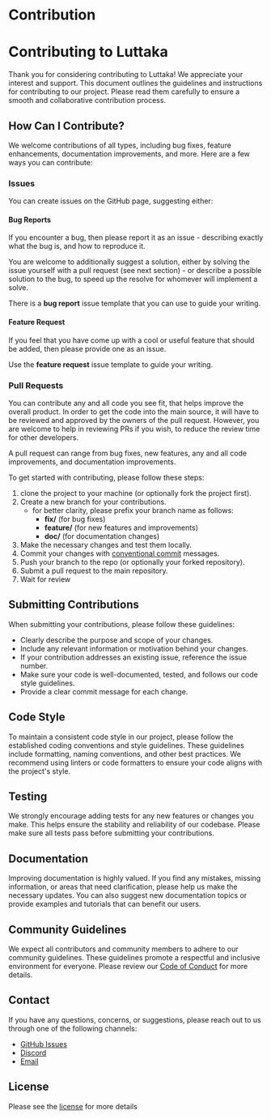 # Contribution

# Contributing to Luttaka

Thank you for considering contributing to Luttaka! We appreciate your interest and support. This
document outlines the guidelines and instructions for contributing to our project. Please read them carefully to ensure
a smooth and collaborative contribution process.

## How Can I Contribute?

We welcome contributions of all types, including bug fixes, feature enhancements, documentation improvements, and more.
Here are a few ways you can contribute:

### Issues

You can create issues on the GitHub page, suggesting either:

#### Bug Reports

If you encounter a bug, then please report it as an issue - describing exactly what the bug is, and how to reproduce it.

You are welcome to additionally suggest a solution, either by solving the issue yourself with a pull request (see next section) - or describe a possible solution to the bug, to speed up the resolve for whomever will implement a solve.

There is a **bug report** issue template that you can use to guide your writing.

#### Feature Request

If you feel that you have come up with a cool or useful feature that should be added, then please provide one as an issue.

Use the **feature request** issue template to guide your writing.

### Pull Requests

You can contribute any and all code you see fit, that helps improve the overall product. In order to get the code into the main source, it will have to be reviewed and approved by the owners of the pull request.
However, you are welcome to help in reviewing PRs if you wish, to reduce the review time for other developers.

A pull request can range from bug fixes, new features, any and all code improvements, and documentation improvements.

To get started with contributing, please follow these steps:

1. clone the project to your machine (or optionally fork the project first).
2. Create a new branch for your contributions.
   - for better clarity, please prefix your branch name as follows:
     - **fix/** (for bug fixes)
     - **feature/** (for new features and improvements)
     - **doc/** (for documentation changes)
3. Make the necessary changes and test them locally.
4. Commit your changes with [conventional commit](https://www.conventionalcommits.org/en/v1.0.0/#summary) messages.
5. Push your branch to the repo (or optionally your forked repository).
6. Submit a pull request to the main repository.
7. Wait for review

## Submitting Contributions

When submitting your contributions, please follow these guidelines:

- Clearly describe the purpose and scope of your changes.
- Include any relevant information or motivation behind your changes.
- If your contribution addresses an existing issue, reference the issue number.
- Make sure your code is well-documented, tested, and follows our code style guidelines.
- Provide a clear commit message for each change.

## Code Style

To maintain a consistent code style in our project, please follow the established coding conventions and style
guidelines. These guidelines include formatting, naming conventions, and other best practices. We recommend using
linters or code formatters to ensure your code aligns with the project's style.

## Testing

We strongly encourage adding tests for any new features or changes you make. This helps ensure the stability and
reliability of our codebase. Please make sure all tests pass before submitting your contributions.

## Documentation

Improving documentation is highly valued. If you find any mistakes, missing information, or areas that need
clarification, please help us make the necessary updates. You can also suggest new documentation topics or provide
examples and tutorials that can benefit our users.

## Community Guidelines

We expect all contributors and community members to adhere to our community guidelines. These guidelines promote a
respectful and inclusive environment for everyone. Please review our [Code of Conduct](./CODE_OF_CONDUCT.md) for more
details.

## Contact

If you have any questions, concerns, or suggestions, please reach out to us through one of the following channels:

- [GitHub Issues](https://github.com/flowcore-io/luttaka/issues)
- [Discord](https://discord.gg/Jw4HGPaG)
- [Email](mailto:flowcore@flowcore.com)

## License

Please see the [license](./LICENSE) for more details
